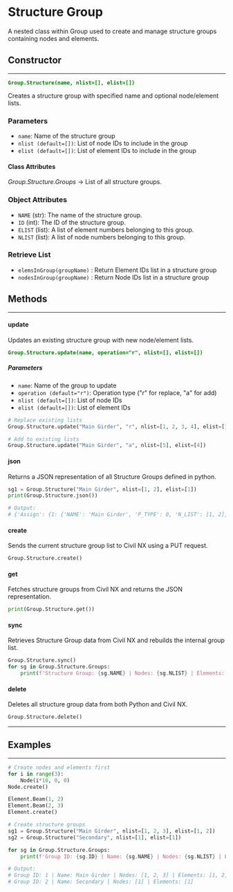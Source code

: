 # Structure Group

A nested class within Group used to create and manage structure groups containing nodes and elements.

## Constructor
---
**<font color="green">`Group.Structure(name, nlist=[], elist=[])`</font>**

Creates a structure group with specified name and optional node/element lists.

### Parameters
* `name`: Name of the structure group
* `nlist (default=[])`: List of node IDs to include in the group
* `elist (default=[])`: List of element IDs to include in the group

#### Class Attributes
*Group.Structure.Groups* -> List of all structure groups.  

### Object Attributes
* `NAME` (str): The name of the structure group.
* `ID` (int): The ID of the structure group.
* `ELIST` (list): A list of element numbers belonging to this group.
* `NLIST` (list): A list of node numbers belonging to this group.


### Retrieve List
* `elemsInGroup(groupName)` : Return Element IDs list in a structure group
* `nodesInGroup(groupName)` : Return Node IDs list in a structure group


## Methods
---
#### <font style="font-size:0px">Group.Structure.</font>update
Updates an existing structure group with new node/element lists.

**<font color="green">`Group.Structure.update(name, operation="r", nlist=[], elist=[])`</font>**

##### Parameters
* `name`: Name of the group to update
* `operation (default="r")`: Operation type ("r" for replace, "a" for add)
* `nlist (default=[])`: List of node IDs
* `elist (default=[])`: List of element IDs

```py
# Replace existing lists
Group.Structure.update("Main Girder", "r", nlist=[1, 2, 3, 4], elist=[1, 2, 3])

# Add to existing lists
Group.Structure.update("Main Girder", "a", nlist=[5], elist=[4])
```

#### <font style="font-size:0px">Group.Structure.</font>json
Returns a JSON representation of all Structure Groups defined in python.

```py
sg1 = Group.Structure("Main Girder", nlist=[1, 2], elist=[1])
print(Group.Structure.json())

# Output:
# {'Assign': {1: {'NAME': 'Main Girder', 'P_TYPE': 0, 'N_LIST': [1, 2], 'E_LIST': [1]}}}
```

#### <font style="font-size:0px">Group.Structure.</font>create
Sends the current structure group list to Civil NX using a PUT request.

```py
Group.Structure.create()
```

#### <font style="font-size:0px">Group.Structure.</font>get
Fetches structure groups from Civil NX and returns the JSON representation.

```py
print(Group.Structure.get())
```

#### <font style="font-size:0px">Group.Structure.</font>sync
Retrieves Structure Group data from Civil NX and rebuilds the internal group list.

```py
Group.Structure.sync()
for sg in Group.Structure.Groups:
    print(f'Structure Group: {sg.NAME} | Nodes: {sg.NLIST} | Elements: {sg.ELIST}')
```

#### <font style="font-size:0px">Group.Structure.</font>delete
Deletes all structure group data from both Python and Civil NX.

```py
Group.Structure.delete()
```

---



## Examples
---
```py
# Create nodes and elements first
for i in range(3):
    Node(i*10, 0, 0)
Node.create()

Element.Beam(1, 2)
Element.Beam(2, 3)
Element.create()

# Create structure groups
sg1 = Group.Structure("Main Girder", nlist=[1, 2, 3], elist=[1, 2])
sg2 = Group.Structure("Secondary", nlist=[1], elist=[1])

for sg in Group.Structure.Groups:
    print(f'Group ID: {sg.ID} | Name: {sg.NAME} | Nodes: {sg.NLIST} | Elements: {sg.ELIST}')

# Output:
# Group ID: 1 | Name: Main Girder | Nodes: [1, 2, 3] | Elements: [1, 2]
# Group ID: 2 | Name: Secondary | Nodes: [1] | Elements: [1]
```
